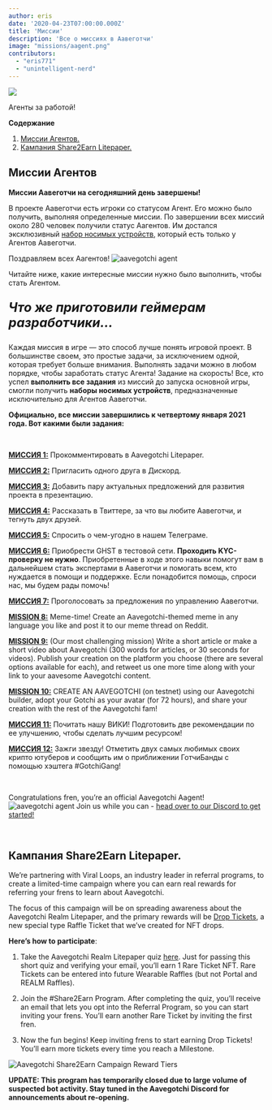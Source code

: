 ```yaml
---
author: eris
date: '2020-04-23T07:00:00.000Z'
title: 'Миссии'
description: 'Все о миссиях в Аавеготчи'
image: "missions/aagent.png"
contributors:
  - "eris771"
  - "unintelligent-nerd"
---
```


<div class="headerImageContainer">
<img src="/missions/aagent.png" class="headerImage">
<p class="headerImageText">Агенты за работой!</p>
</div>

<div class="contentsBox">

**Содержание**

<ol>
<li><a href=#the-aagent-missions>Миссии Агентов.</a></li>
<li><a href=#share2earn-litepaper-campaign>Кампания Share2Earn Litepaper.</a></li>
</ol>

</div>

## Миссии Агентов

**Миссии Аавеготчи на сегодняшний день завершены!**

В проекте Аавеготчи есть игроки со статусом Агент. Его можно было получить, выполняя определенные миссии. По завершении всех миссий около 280 человек получили статус Аагентов. Им достался эксклюзивный [набор носимых устройств](/wearables#aagent-wearables-set), который есть только у Агентов Аавеготчи.

Поздравляем всех Аагентов! <img src="/missions/tinyagent.png" alt = "aavegotchi agent" />


Читайте ниже, какие интересные миссии нужно было выполнить, чтобы стать Агентом.

<p style="font-size:25px; font-style: italic;"><b>Что же приготовили геймерам разработчики...</b></p>

Каждая миссия в игре — это способ лучше понять игровой проект. В большинстве своем, это простые задачи, за исключением одной, которая требует больше внимания. Выполнять задачи можно в любом порядке, чтобы заработать статус Агента!  Задание на скорость! Все, кто успел **выполнить все задания** из миссий до запуска основной игры, смогли получить **наборы носимых устройств**, предназначенные исключительно для Агентов Аавеготчи.

**Официально, все миссии завершились к четвертому января 2021 года. Вот какими были задания:**

&nbsp;


[**МИССИЯ 1:**](https://aavegotchi.medium.com/aavegotchi-community-update-3-4d733e8275e) Прокомментировать в Aavegotchi Litepaper.

[**МИССИЯ 2:**](https://aavegotchi.medium.com/aavegotchi-community-update-4-1744633c3fc4) Пригласить одного друга в Дискорд.

[**МИССИЯ 3:**](https://aavegotchi.medium.com/aavegotchi-community-update-5-39d240b3bd13) Добавить пару актуальных предложений для развития проекта в презентацию.

[**МИССИЯ 4:**](https://aavegotchi.medium.com/aavegotchi-community-update-6-ecece9ba73de) Рассказать в Твиттере, за что вы любите Аавеготчи, и тегнуть двух друзей.

[**МИССИЯ 5:**](https://aavegotchi.medium.com/aavegotchi-community-update-7-a8f1ce2b297d) Спросить о чем-угодно в нашем Телеграме.

[**МИССИЯ 6:**](https://aavegotchi.medium.com/aavegotchi-community-update-8-8e2bcba353b9) Приобрести GHST в тестовой сети. **Проходить KYC-проверку не нужно**. Приобретенные в ходе этого навыки помогут вам в дальнейшем стать экспертами в Аавеготчи и помогать всем, кто нуждается в помощи и поддержке. Если понадобится помощь, спроси нас, мы будем рады помочь!

[**МИССИЯ 7:**](https://aavegotchi.medium.com/aavegotchi-community-update-9-3c297c4ae645) Проголосовать за предложения по управлению Аавеготчи.

[**MISSION 8:**](https://aavegotchi.medium.com/aavegotchi-community-update-10-d0b8af0df301) Meme-time! Create an Aavegotchi-themed meme in any language you like and post it to our meme thread on Reddit.

[**MISSION 9:**](https://aavegotchi.medium.com/aavegotchi-community-update-12-7f85605e33dd) (Our most challenging mission) Write a short article or make a short video about Aavegotchi (300 words for articles, or 30 seconds for videos). Publish your creation on the platform you choose (there are several options available for each), and retweet us one more time along with your link to your aavesome Aavegotchi content.

[**MISSION 10:**](https://aavegotchi.medium.com/aavegotchi-dev-update-3-mission-10-46bd59837936) CREATE AN AAVEGOTCHI (on testnet) using our Aavegotchi builder, adopt your Gotchi as your avatar (for 72 hours), and share your creation with the rest of the Aavegotchi fam!

[**МИССИЯ 11:**](https://aavegotchi.medium.com/aavegotchi-community-update-16-b4db0f05b44) Почитать нашу ВИКИ! Подготовить две рекомендации по ее улучшению, чтобы сделать лучшим ресурсом!

[**МИССИЯ 12:**](https://aavegotchi.medium.com/aavegotchi-community-update-18-dbaa35b1ed50) Зажги звезду! Отметить двух самых любимых своих крипто ютуберов и сообщить им о приближении ГотчиБанды с помощью хэштега #GotchiGang!

&nbsp;

Congratulations fren, you’re an official Aavegotchi Aagent! <img src="/missions/tinyagent.png" alt = "aavegotchi agent" /> Join us while you can - [head over to our Discord to get started!](https://discord.com/invite/NPwnWB6)

&nbsp; &nbsp;

## Кампания Share2Earn Litepaper.

We’re partnering with Viral Loops, an industry leader in referral programs, to create a limited-time campaign where you can earn real rewards for referring your frens to learn about Aavegotchi.

The focus of this campaign will be on spreading awareness about the Aavegotchi Realm Litepaper, and the primary rewards will be [Drop Tickets](/metaverse#drop-tickets), a new special type Raffle Ticket that we’ve created for NFT drops.

**Here’s how to participate**:

1. Take the Aavegotchi Realm Litepaper quiz [here](https://gotchigang.typeform.com/to/gYuY3bxN#referralcode=MU92ddy). Just for passing this short quiz and verifying your email, you’ll earn 1 Rare Ticket NFT. Rare Tickets can be entered into future Wearable Raffles (but not Portal and REALM Raffles).

2. Join the #Share2Earn Program. After completing the quiz, you’ll receive an email that lets you opt into the Referral Program, so you can start inviting your frens. You’ll earn another Rare Ticket by inviting the first fren.

3. Now the fun begins! Keep inviting frens to start earning Drop Tickets! You’ll earn more tickets every time you reach a Milestone.

<img class="bodyImage" src="/missions/share2earn-reward-tiers.png" alt="Aavegotchi Share2Earn Campaign Reward Tiers" />

**UPDATE: This program has temporarily closed due to large volume of suspected bot activity. Stay tuned in the Aavegotchi Discord for announcements about re-opening.**